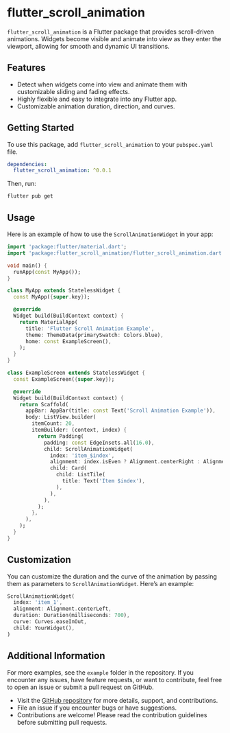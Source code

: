 # flutter_scroll_animation

`flutter_scroll_animation` is a Flutter package that provides scroll-driven animations. Widgets become visible and animate into view as they enter the viewport, allowing for smooth and dynamic UI transitions.

## Features

- Detect when widgets come into view and animate them with customizable sliding and fading effects.
- Highly flexible and easy to integrate into any Flutter app.
- Customizable animation duration, direction, and curves.

## Getting Started

To use this package, add `flutter_scroll_animation` to your `pubspec.yaml` file.

```yaml
dependencies:
  flutter_scroll_animation: ^0.0.1
```

Then, run:

```bash
flutter pub get
```

## Usage

Here is an example of how to use the `ScrollAnimationWidget` in your app:

```dart
import 'package:flutter/material.dart';
import 'package:flutter_scroll_animation/flutter_scroll_animation.dart';

void main() {
  runApp(const MyApp());
}

class MyApp extends StatelessWidget {
  const MyApp({super.key});

  @override
  Widget build(BuildContext context) {
    return MaterialApp(
      title: 'Flutter Scroll Animation Example',
      theme: ThemeData(primarySwatch: Colors.blue),
      home: const ExampleScreen(),
    );
  }
}

class ExampleScreen extends StatelessWidget {
  const ExampleScreen({super.key});

  @override
  Widget build(BuildContext context) {
    return Scaffold(
      appBar: AppBar(title: const Text('Scroll Animation Example')),
      body: ListView.builder(
        itemCount: 20,
        itemBuilder: (context, index) {
          return Padding(
            padding: const EdgeInsets.all(16.0),
            child: ScrollAnimationWidget(
              index: 'item_$index',
              alignment: index.isEven ? Alignment.centerRight : Alignment.centerLeft,
              child: Card(
                child: ListTile(
                  title: Text('Item $index'),
                ),
              ),
            ),
          );
        },
      ),
    );
  }
}
```

## Customization

You can customize the duration and the curve of the animation by passing them as parameters to `ScrollAnimationWidget`. Here’s an example:

```dart
ScrollAnimationWidget(
  index: 'item_1',
  alignment: Alignment.centerLeft,
  duration: Duration(milliseconds: 700),
  curve: Curves.easeInOut,
  child: YourWidget(),
)
```

## Additional Information

For more examples, see the `example` folder in the repository. If you encounter any issues, have feature requests, or want to contribute, feel free to open an issue or submit a pull request on GitHub.

- Visit the [GitHub repository](https://github.com/your_github/flutter_scroll_animation) for more details, support, and contributions.
- File an issue if you encounter bugs or have suggestions.
- Contributions are welcome! Please read the contribution guidelines before submitting pull requests.
